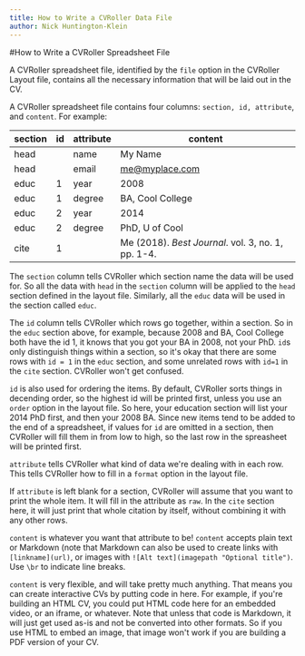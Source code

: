 ```yaml
---
title: How to Write a CVRoller Data File
author: Nick Huntington-Klein
---
```


#How to Write a CVRoller Spreadsheet File

A CVRoller spreadsheet file, identified by the `file` option in the CVRoller Layout file, contains all the necessary information that will be laid out in the CV.

A CVRoller spreadsheet file contains four columns: `section, id, attribute`, and `content`. For example:

|section | id | attribute | content               |
|--------|----|-----------|-----------------------|
| head   |    | name      | My Name               |
| head   |    | email     | me@myplace.com        |
| educ   | 1  | year      | 2008                  |
| educ   | 1  | degree    | BA, Cool College      |
| educ   | 2  | year      | 2014                  |
| educ   | 2  | degree    | PhD, U of Cool        |
| cite   | 1  |           | Me (2018). *Best Journal*. vol. 3, no. 1, pp. 1-4.|

The `section` column tells CVRoller which section name the data will be used for. So all the data with `head` in the `section` column will be applied to the `head` section defined in the layout file. Similarly, all the `educ` data will be used in the section called `educ`.

The `id` column tells CVRoller which rows go together, within a section. So in the `educ` section above, for example, because 2008 and BA, Cool College both have the id 1, it knows that you got your BA in 2008, not your PhD. `id`s only distinguish things within a section, so it's okay that there are some rows with `id = 1` in the `educ` section, and some unrelated rows with `id=1` in the `cite` section. CVRoller won't get confused.

`id` is also used for ordering the items. By default, CVRoller sorts things in decending order, so the highest id will be printed first, unless you use an `order` option in the layout file. So here, your education section will list your 2014 PhD first, and then your 2008 BA. Since new items tend to be added to the end of a spreadsheet, if values for `id` are omitted in a section, then CVRoller will fill them in from low to high, so the last row in the spreasheet will be printed first.

`attribute` tells CVRoller what kind of data we're dealing with in each row. This tells CVRoller how to fill in a `format` option in the layout file. 

If `attribute` is left blank for a section, CVRoller will assume that you want to print the whole item. It will fill in the attribute as `raw`. In the `cite` section here, it will just print that whole citation by itself, without combining it with any other rows.

`content` is whatever you want that attribute to be! `content` accepts plain text or Markdown (note that Markdown can also be used to create links with `[linkname](url)`, or images with `![Alt text](imagepath "Optional title")`. Use `\br` to indicate line breaks.

`content` is very flexible, and will take pretty much anything. That means you can create interactive CVs by putting code in here. For example, if you're building an HTML CV, you could put HTML code here for an embedded video, or an iframe, or whatever. Note that unless that code is Markdown, it will just get used as-is and not be converted into other formats. So if you use HTML to embed an image, that image won't work if you are building a PDF version of your CV.